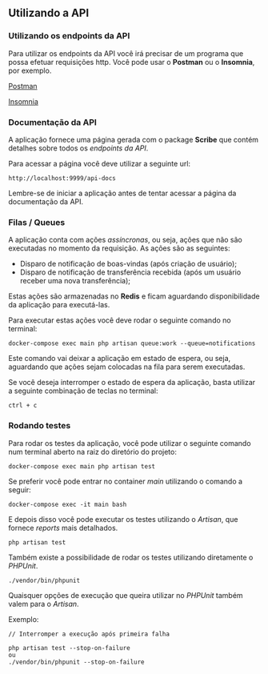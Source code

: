 ## Utilizando a API

### Utilizando os endpoints da API

Para utilizar os endpoints da API você irá precisar de um programa que possa efetuar requisições http. Você pode usar o **Postman** ou o **Insomnia**, por exemplo.

[Postman](https://www.postman.com/downloads/)

[Insomnia](https://insomnia.rest/download)

### Documentação da API

A aplicação fornece uma página gerada com o package **Scribe** que contém detalhes sobre todos os *endpoints da API*.

Para acessar a página você deve utilizar a seguinte url:

```
http://localhost:9999/api-docs
```

Lembre-se de iniciar a aplicação antes de tentar acessar a página da documentação da API.

### Filas / Queues

A aplicação conta com ações *assíncronas*, ou seja, ações que não são executadas no momento da requisição. As ações são as seguintes:

- Disparo de notificação de boas-vindas (após criação de usuário);
- Disparo de notificação de transferência recebida (após um usuário receber uma nova transferência);

Estas ações são armazenadas no **Redis** e ficam aguardando disponibilidade da aplicação para executá-las.

Para executar estas ações você deve rodar o seguinte comando no terminal:

```
docker-compose exec main php artisan queue:work --queue=notifications
```

Este comando vai deixar a aplicação em estado de espera, ou seja, aguardando que ações sejam colocadas na fila para serem executadas.

Se você deseja interromper o estado de espera da aplicação, basta utilizar a seguinte combinação de teclas no terminal:

`ctrl + c`

### Rodando testes

Para rodar os testes da aplicação, você pode utilizar o seguinte comando num terminal aberto na raiz do diretório do projeto:

```
docker-compose exec main php artisan test
```

Se preferir você pode entrar no container *main* utilizando o comando a seguir:

```
docker-compose exec -it main bash
```

E depois disso você pode executar os testes utilizando o *Artisan*, que fornece *reports* mais detalhados.

```
php artisan test
```

Também existe a possibilidade de rodar os testes utilizando diretamente o *PHPUnit*.

```
./vendor/bin/phpunit
```

Quaisquer opções de execução que queira utilizar no *PHPUnit* também valem para o *Artisan*.

Exemplo:

```
// Interromper a execução após primeira falha

php artisan test --stop-on-failure
ou
./vendor/bin/phpunit --stop-on-failure
```
